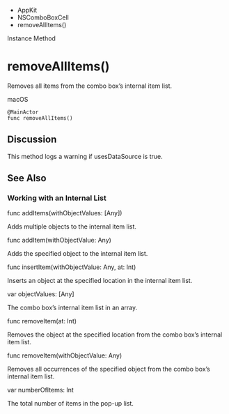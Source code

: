 

- AppKit
- NSComboBoxCell
-  removeAllItems() 

Instance Method

# removeAllItems()

Removes all items from the combo box’s internal item list.

macOS

``` source
@MainActor
func removeAllItems()
```

## Discussion

This method logs a warning if usesDataSource is true.

## See Also

### Working with an Internal List

func addItems(withObjectValues: [Any])

Adds multiple objects to the internal item list.

func addItem(withObjectValue: Any)

Adds the specified object to the internal item list.

func insertItem(withObjectValue: Any, at: Int)

Inserts an object at the specified location in the internal item list.

var objectValues: [Any]

The combo box’s internal item list in an array.

func removeItem(at: Int)

Removes the object at the specified location from the combo box’s internal item list.

func removeItem(withObjectValue: Any)

Removes all occurrences of the specified object from the combo box’s internal item list.

var numberOfItems: Int

The total number of items in the pop-up list.

